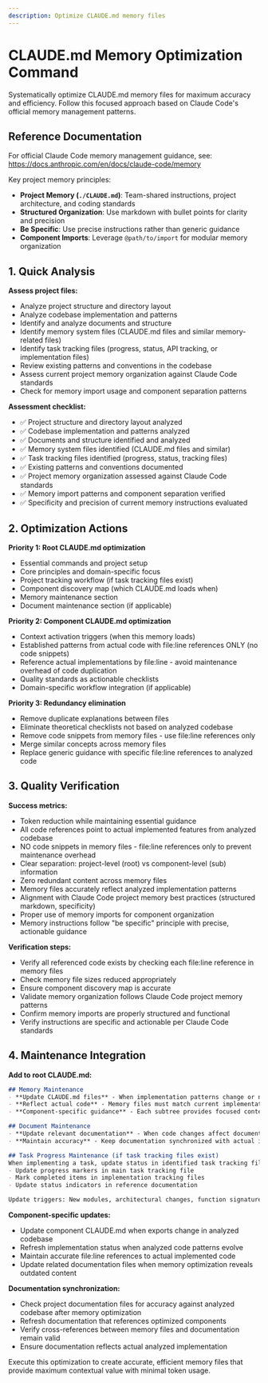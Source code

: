 ```yaml
---
description: Optimize CLAUDE.md memory files 
---
```


# CLAUDE.md Memory Optimization Command

Systematically optimize CLAUDE.md memory files for maximum accuracy and efficiency. Follow this focused approach based on Claude Code's official memory management patterns.

## Reference Documentation
For official Claude Code memory management guidance, see: https://docs.anthropic.com/en/docs/claude-code/memory

Key project memory principles:
- **Project Memory (`./CLAUDE.md`)**: Team-shared instructions, project architecture, and coding standards
- **Structured Organization**: Use markdown with bullet points for clarity and precision  
- **Be Specific**: Use precise instructions rather than generic guidance
- **Component Imports**: Leverage `@path/to/import` for modular memory organization

## 1. Quick Analysis

**Assess project files:**
- Analyze project structure and directory layout
- Analyze codebase implementation and patterns
- Identify and analyze documents and structure
- Identify memory system files (CLAUDE.md files and similar memory-related files)
- Identify task tracking files (progress, status, API tracking, or implementation files)
- Review existing patterns and conventions in the codebase
- Assess current project memory organization against Claude Code standards
- Check for memory import usage and component separation patterns

**Assessment checklist:**
- ✅ Project structure and directory layout analyzed
- ✅ Codebase implementation and patterns analyzed
- ✅ Documents and structure identified and analyzed
- ✅ Memory system files identified (CLAUDE.md files and similar)
- ✅ Task tracking files identified (progress, status, tracking files)
- ✅ Existing patterns and conventions documented
- ✅ Project memory organization assessed against Claude Code standards
- ✅ Memory import patterns and component separation verified
- ✅ Specificity and precision of current memory instructions evaluated

## 2. Optimization Actions

**Priority 1: Root CLAUDE.md optimization**
- Essential commands and project setup
- Core principles and domain-specific focus
- Project tracking workflow (if task tracking files exist)
- Component discovery map (which CLAUDE.md loads when)
- Memory maintenance section
- Document maintenance section (if applicable)

**Priority 2: Component CLAUDE.md optimization**
- Context activation triggers (when this memory loads)
- Established patterns from actual code with file:line references ONLY (no code snippets)
- Reference actual implementations by file:line - avoid maintenance overhead of code duplication
- Quality standards as actionable checklists
- Domain-specific workflow integration (if applicable)

**Priority 3: Redundancy elimination**
- Remove duplicate explanations between files
- Eliminate theoretical checklists not based on analyzed codebase
- Remove code snippets from memory files - use file:line references only
- Merge similar concepts across memory files
- Replace generic guidance with specific file:line references to analyzed code

## 3. Quality Verification

**Success metrics:**
- Token reduction while maintaining essential guidance
- All code references point to actual implemented features from analyzed codebase
- NO code snippets in memory files - file:line references only to prevent maintenance overhead
- Clear separation: project-level (root) vs component-level (sub) information
- Zero redundant content across memory files
- Memory files accurately reflect analyzed implementation patterns
- Alignment with Claude Code project memory best practices (structured markdown, specificity)
- Proper use of memory imports for component organization
- Memory instructions follow "be specific" principle with precise, actionable guidance

**Verification steps:**
- Verify all referenced code exists by checking each file:line reference in memory files
- Check memory file sizes reduced appropriately 
- Ensure component discovery map is accurate
- Validate memory organization follows Claude Code project memory patterns
- Confirm memory imports are properly structured and functional
- Verify instructions are specific and actionable per Claude Code standards

## 4. Maintenance Integration

**Add to root CLAUDE.md:**
```markdown
## Memory Maintenance
- **Update CLAUDE.md files** - When implementation patterns change or new components added
- **Reflect actual code** - Memory files must match current implementation, not theoretical patterns  
- **Component-specific guidance** - Each subtree provides focused context for its domain

## Document Maintenance
- **Update relevant documentation** - When code changes affect documented workflows or APIs
- **Maintain accuracy** - Keep documentation synchronized with actual implementation

## Task Progress Maintenance (if task tracking files exist)
When implementing a task, update status in identified task tracking files:
- Update progress markers in main task tracking file
- Mark completed items in implementation tracking files
- Update status indicators in reference documentation

Update triggers: New modules, architectural changes, function signatures modified, documentation becomes outdated
```

**Component-specific updates:**
- Update component CLAUDE.md when exports change in analyzed codebase
- Refresh implementation status when analyzed code patterns evolve
- Maintain accurate file:line references to actual implemented code
- Update related documentation files when memory optimization reveals outdated content

**Documentation synchronization:**
- Check project documentation files for accuracy against analyzed codebase after memory optimization
- Refresh documentation that references optimized components
- Verify cross-references between memory files and documentation remain valid
- Ensure documentation reflects actual analyzed implementation

Execute this optimization to create accurate, efficient memory files that provide maximum contextual value with minimal token usage.